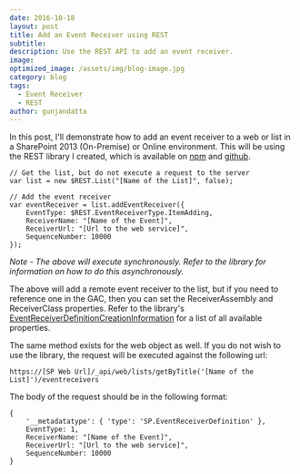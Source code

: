 ```yaml
---
date: 2016-10-18
layout: post
title: Add an Event Receiver using REST
subtitle:
description: Use the REST API to add an event receiver.
image:
optimized_image: /assets/img/blog-image.jpg
category: blog
tags:
  - Event Receiver
  - REST
author: gunjandatta
---
```


In this post, I'll demonstrate how to add an event receiver to a web or list in a SharePoint 2013 (On-Premise) or Online environment. This will be using the REST library I created, which is available on [npm](https://npmjs.com/packages/gd-sprest) and [github](https://github.com/gunjandatta/sprest).

```
// Get the list, but do not execute a request to the server
var list = new $REST.List("[Name of the List]", false);

// Add the event receiver
var eventReceiver = list.addEventReceiver({
    EventType: $REST.EventReceiverType.ItemAdding,
    ReceiverName: "[Name of the Event]",
    ReceiverUrl: "[Url to the web service]",
    SequenceNumber: 10000
});

```

_Note - The above will execute synchronously. Refer to the library for information on how to do this asynchronously._

The above will add a remote event receiver to the list, but if you need to reference one in the GAC, then you can set the ReceiverAssembly and ReceiverClass properties. Refer to the library's [EventReceiverDefinitionCreationInformation](https://msdn.microsoft.com/en-us/library/office/dn600183.aspx#bk_EventReceiverDefinitionCreationInformation) for a list of all available properties.

The same method exists for the web object as well. If you do not wish to use the library, the request will be executed against the following url:

```
https://[SP Web Url]/_api/web/lists/getByTitle('[Name of the List]')/eventreceivers

```

The body of the request should be in the following format:

```
{
    '__metadatatype': { 'type': 'SP.EventReceiverDefinition' },
    EventType: 1,
    ReceiverName: "[Name of the Event]",
    ReceiverUrl: "[Url to the web service]",
    SequenceNumber: 10000
}

```
